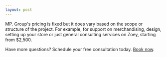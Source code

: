 ```yaml
---
layout: post
---
```


MP. Group's pricing is fixed but it does vary based on the scope or structure of the project. For example, for support on merchandising, design, setting up your store or just general consulting services on Zoey, starting from $2,500. 

Have more questions? Schedule your free consultation today. <a href="https://calendly.com/mp-group" target="_blank">Book now</a>.